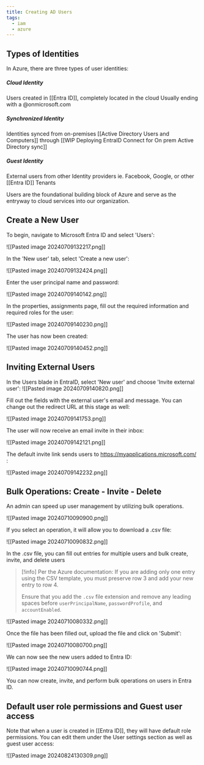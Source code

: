 ```yaml
---
title: Creating AD Users
tags:
  - iam
  - azure
---
```

## Types of Identities
In Azure, there are three types of user identities:

##### Cloud Identity
Users created in [[Entra ID]], completely located in the cloud
Usually ending with a @onmicrosoft.com
##### Synchronized Identity
Identities synced from on-premises [[Active Directory Users and Computers]] through [[WIP Deploying EntraID Connect for On prem Active Directory sync]]

##### Guest Identity
External users from other Identity providers ie. Facebook, Google, or other [[Entra ID]] Tenants


Users are the foundational building block of Azure and serve as the entryway to cloud services into our organization.

## Create a New User

To begin, navigate to Microsoft Entra ID and select 'Users':

![[Pasted image 20240709132217.png]]

In the 'New user' tab, select 'Create a new user':

![[Pasted image 20240709132424.png]]

Enter the user principal name and password:

![[Pasted image 20240709140142.png]]

In the properties, assignments page, fill out the required information and required roles for the user:

![[Pasted image 20240709140230.png]]

The user has now been created:

![[Pasted image 20240709140452.png]]

## Inviting External Users
In the Users blade in EntraID, select 'New user' and choose 'Invite external user':
![[Pasted image 20240709140820.png]]

Fill out the fields with the external user's email and message. You can change out the redirect URL at this stage as well:

![[Pasted image 20240709141753.png]]

The user will now receive an email invite in their inbox:

![[Pasted image 20240709142121.png]]

The default invite link sends users to https://myapplications.microsoft.com/ :

![[Pasted image 20240709142232.png]]
## Bulk Operations: Create - Invite - Delete
An admin can speed up user management by utilizing bulk operations. 

![[Pasted image 20240710090900.png]]

If you select an operation, it will allow you to download a .csv file:

![[Pasted image 20240710090832.png]]

In the .csv file, you can fill out entries for multiple users and bulk create, invite, and delete users

> [!info] Per the Azure documentation:
>If you are adding only one entry using the CSV template, you must preserve row 3 and add your new entry to row 4. 
>
>Ensure that you add the `.csv` file extension and remove any leading spaces before `userPrincipalName`, `passwordProfile`, and `accountEnabled`.

![[Pasted image 20240710080332.png]]

Once the file has been filled out, upload the file and click on 'Submit':

![[Pasted image 20240710080700.png]]

We can now see the new users added to Entra ID:

![[Pasted image 20240710090744.png]]

You can now create, invite, and perform bulk operations on users in Entra ID. 

## Default user role permissions and Guest user access
Note that when a user is created in [[Entra ID]], they will have default role permissions. You can edit them under the User settings section as well as guest user access:

![[Pasted image 20240824130309.png]]